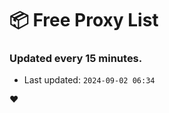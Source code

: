 # :package: Free Proxy List
### Updated every 15 minutes.

- Last updated: `2024-09-02 06:34`

:heart:
